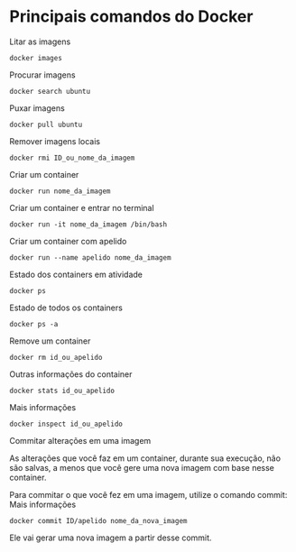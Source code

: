 # Principais comandos do Docker

Litar as imagens
```docker
docker images
```

Procurar imagens
```docker
docker search ubuntu
```

Puxar imagens
```docker
docker pull ubuntu
```

Remover imagens locais
```docker
docker rmi ID_ou_nome_da_imagem
```

Criar um container 
```docker
docker run nome_da_imagem
```

Criar um container e entrar no terminal
```docker
docker run -it nome_da_imagem /bin/bash
```

Criar um container com apelido
```docker
docker run --name apelido nome_da_imagem
```

Estado dos containers em atividade
```docker
docker ps
```

Estado de todos os containers
```docker
docker ps -a
```

Remove um container
```docker
docker rm id_ou_apelido
```

Outras informações do container
```docker
docker stats id_ou_apelido
```
Mais informações
```docker
docker inspect id_ou_apelido
```

Commitar alterações em uma imagem

As alterações que você faz em um container, durante sua execução, não são salvas, a menos que você gere uma nova imagem com base nesse container.

Para commitar o que você fez em uma imagem, utilize o comando commit:
Mais informações
```docker
docker commit ID/apelido nome_da_nova_imagem
```
Ele vai gerar uma nova imagem a partir desse commit.





